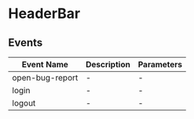 # HeaderBar

## Events

<!-- @vuese:HeaderBar:events:start -->
|Event Name|Description|Parameters|
|---|---|---|
|open-bug-report|-|-|
|login|-|-|
|logout|-|-|

<!-- @vuese:HeaderBar:events:end -->


